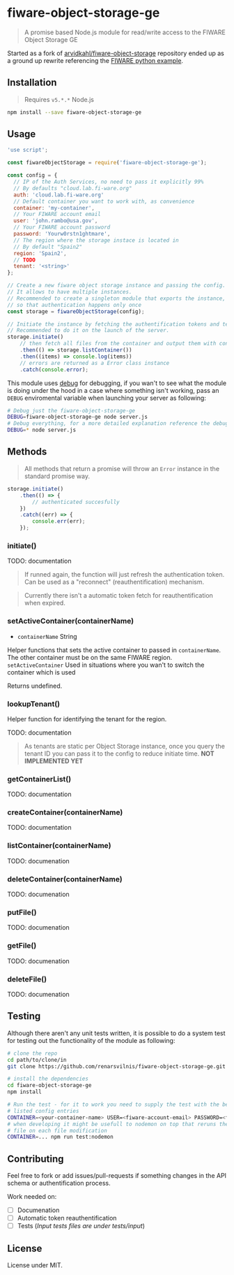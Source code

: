 # fiware-object-storage-ge

> A promise based Node.js module for read/write access to the FIWARE Object Storage GE

Started as a fork of [arvidkahl/fiware-object-storage](https://github.com/arvidkahl/fiware-object-storage) repository ended up as a ground up rewrite referencing the [FIWARE python example](https://forge.fiware.org/plugins/mediawiki/wiki/fiware/index.php/Object_Storage_-_User_and_Programmers_Guide#Example_Python).

## Installation

> Requires `v5.*.*` Node.js

``` bash
npm install --save fiware-object-storage-ge
```

## Usage

```javascript
'use script';

const fiwareObjectStorage = require('fiware-object-storage-ge');

const config = {
  // IP of the Auth Services, no need to pass it explicitly 99%
  // By defaults "cloud.lab.fi-ware.org"
  auth: 'cloud.lab.fi-ware.org'
  // Default container you want to work with, as convenience
  container: 'my-container',           
  // Your FIWARE account email
  user: 'john.rambo@usa.gov',
  // Your FIWARE account password
  password: 'Yourw0rstn1ghtmare',
  // The region where the storage instace is located in
  // By default "Spain2"
  region: 'Spain2',
  // TODO
  tenant: '<string>'
};

// Create a new fiware object storage instance and passing the config.
// It allows to have multiple instances.
// Recommended to create a singleton module that exports the instance,
// so that authentication happens only once
const storage = fiwareObjectStorage(config);

// Initiate the instance by fetching the authentification tokens and tenants.
// Recommended to do it on the launch of the server.
storage.initiate()
    // then fetch all files from the container and output them with console.log
    .then(() => storage.listContainer())
    .then((items) => console.log(items))
    // errors are returned as a Error class instance
    .catch(console.error);
```

This module uses [debug](https://www.npmjs.com/package/debug) for debugging, if you wan't to see what the module is doing under the hood in a case where something isn't working, pass an `DEBUG` enviromental variable when launching your server as following:

```bash
# Debug just the fiware-object-storage-ge
DEBUG=fiware-object-storage-ge node server.js
# Debug everything, for a more detailed explanation reference the debug repository
DEBUG=* node server.js
```

## Methods

> All methods that return a promise will throw an `Error` instance in the standard promise way.

```javascript
storage.initiate()
    .then(() => {
        // authenticated succesfully
    })
    .catch((err) => {
        console.err(err);
    });
```

### initiate()
TODO: documentation

> If runned again, the function will just refresh the authentication token. Can be used as a "reconnect" (reauthentification) mechanism.

>Currently there isn't a automatic token fetch for reauthentification when expired.

### setActiveContainer(containerName)
- `containerName` String

Helper functions that sets the active container to passed in `containerName`. The other container must be on the same FIWARE region. `setActiveContainer` Used in situations where you wan't to switch the container which is used

Returns undefined.

### lookupTenant()
Helper function for identifying the tenant for the region.

TODO: documentation

> As tenants are static per Object Storage instance, once you query the tenant ID you can pass it to the config to reduce initiate time. **NOT IMPLEMENTED YET**

### getContainerList()
TODO: documentation

### createContainer(containerName)
TODO: documentation

### listContainer(containerName)
TODO: documenation

### deleteContainer(containerName)
TODO: documenation

### putFile()
TODO: documenation

### getFile()
TODO: documenation

### deleteFile()
TODO: documenation

## Testing
Although there aren't any unit tests written, it is possible to do a system test for testing out the functionality of the module as following:

```bash
# clone the repo
cd path/to/clone/in
git clone https://github.com/renarsvilnis/fiware-object-storage-ge.git

# install the dependencies
cd fiware-object-storage-ge
npm install

# Run the test - for it to work you need to supply the test with the below
# listed config entries
CONTAINER=<your-container-name> USER=<fiware-account-email> PASSWORD=<fiware-account-password> REGION=<object-storage-region> npm run test
# when developing it might be usefull to nodemon on top that reruns the test
# file on each file modification
CONTAINER=... npm run test:nodemon
```

## Contributing

Feel free to fork or add issues/pull-requests if something changes in the API schema or authentification process.

Work needed on:
- [ ] Documenation
- [ ] Automatic token reauthentification
- [ ] Tests (*Input tests files are under tests/input*)

## License

License under MIT.
